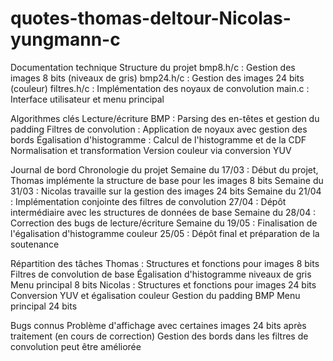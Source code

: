 # quotes-thomas-deltour-Nicolas-yungmann-c

Documentation technique
Structure du projet
    bmp8.h/c : Gestion des images 8 bits (niveaux de gris)
    bmp24.h/c : Gestion des images 24 bits (couleur)
    filtres.h/c : Implémentation des noyaux de convolution
    main.c : Interface utilisateur et menu principal

Algorithmes clés
    Lecture/écriture BMP : Parsing des en-têtes et gestion du padding
    Filtres de convolution : Application de noyaux avec gestion des bords
    Égalisation d'histogramme :
        Calcul de l'histogramme et de la CDF
        Normalisation et transformation
        Version couleur via conversion YUV

Journal de bord
Chronologie du projet
    Semaine du 17/03 : Début du projet, Thomas implémente la structure de base pour les images 8 bits
    Semaine du 31/03 : Nicolas travaille sur la gestion des images 24 bits
    Semaine du 21/04 : Implémentation conjointe des filtres de convolution
    27/04 : Dépôt intermédiaire avec les structures de données de base
    Semaine du 28/04 : Correction des bugs de lecture/écriture
    Semaine du 19/05 : Finalisation de l'égalisation d'histogramme couleur
    25/05 : Dépôt final et préparation de la soutenance

Répartition des tâches
    Thomas :
        Structures et fonctions pour images 8 bits
        Filtres de convolution de base
        Égalisation d'histogramme niveaux de gris
        Menu principal 8 bits
    Nicolas :
        Structures et fonctions pour images 24 bits
        Conversion YUV et égalisation couleur
        Gestion du padding BMP
        Menu principal 24 bits

Bugs connus
    Problème d'affichage avec certaines images 24 bits après traitement (en cours de correction)
    Gestion des bords dans les filtres de convolution peut être améliorée
